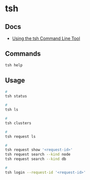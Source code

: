 # tsh

## Docs

- [Using the tsh Command Line Tool](https://goteleport.com/docs/connect-your-client/tsh/)

## Commands

```sh
tsh help
```

## Usage

```sh
#
tsh status

#
tsh ls

#
tsh clusters

#
tsh request ls

#
tsh request show '<request-id>'
tsh request search --kind node
tsh request search --kind db

#
tsh login --request-id '<request-id>'
```

<!--
tsh request search \
  --kind node \
  --search iot

tsh request create \
  --resources '[{"cluster":"cluster-one","kind":"node","name":"d774a757-d0cc-4259-8022-61c8d63450fa"}]' \
  --reason <request reason>

tsh request review \
  --deny \
  --reason='you seem sus' \
  094fc0f3-e5ab-47c5-816e-09326735a899

tsh scp some-file.ext server.domain.tld:
-->

<!-- ## Tips

### Session Sharing

```sh
#
tsh join <uuid>
``` -->
